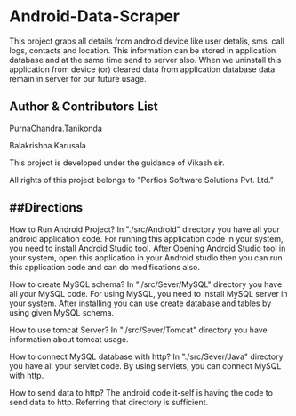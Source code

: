 Android-Data-Scraper
=======================
This project grabs all details from android device like user detalis, sms, call logs, contacts and location. This information can be stored in 
application database and at the same time send to server also. When we uninstall this application from device (or) cleared data from 
application database data remain in server for our future usage.

Author & Contributors List
------------------------------
PurnaChandra.Tanikonda

Balakrishna.Karusala

This project is developed under the guidance of Vikash sir.

All rights of this project belongs to "Perfios Software Solutions Pvt. Ltd." 

##Directions
-----------------------------

How to Run Android Project?
In "./src/Android" directory you have all your android application code. For running this application code in your system, 
you need to install Android Studio tool. After Opening Android Studio tool in your system, open this application in your Android studio 
then you can run this application code and can do modifications also.

How to create MySQL schema?
In "./src/Sever/MySQL" directory you have all your MySQL code. For using MySQL, you need to install MySQL server in your system.
After installing you can use create database and tables by using given MySQL schema.

How to use tomcat Server?
In "./src/Sever/Tomcat" directory you have information about tomcat usage.

How to connect MySQL database with http?
In "./src/Sever/Java" directory you have all your servlet code. By using servlets, you can connect MySQL with http.

How to send data to http?
The android code it-self is having the code to send data to http. Referring that directory is sufficient.


